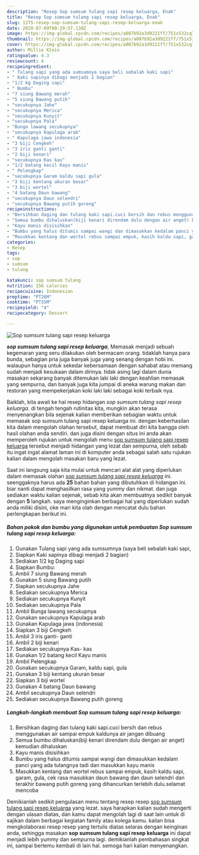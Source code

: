 ```yaml
---
description: "Resep Sop sumsum tulang sapi resep keluarga, Enak"
title: "Resep Sop sumsum tulang sapi resep keluarga, Enak"
slug: 1275-resep-sop-sumsum-tulang-sapi-resep-keluarga-enak
date: 2020-07-09T00:29:57.138Z
image: https://img-global.cpcdn.com/recipes/a087b92a3d9221ff/751x532cq70/sop-sumsum-tulang-sapi-resep-keluarga-foto-resep-utama.jpg
thumbnail: https://img-global.cpcdn.com/recipes/a087b92a3d9221ff/751x532cq70/sop-sumsum-tulang-sapi-resep-keluarga-foto-resep-utama.jpg
cover: https://img-global.cpcdn.com/recipes/a087b92a3d9221ff/751x532cq70/sop-sumsum-tulang-sapi-resep-keluarga-foto-resep-utama.jpg
author: Millie Klein
ratingvalue: 4.3
reviewcount: 4
recipeingredient:
- " Tulang sapi yang ada sumsumnya saya beli sebalah kaki sapi"
- " Kaki sapinya dibagi menjadi 2 bagian"
- "1/2 kg Daging sapi"
- " Bumbu"
- "7 siung Bawang merah"
- "5 siung Bawang putih"
- "secukupnya Jahe"
- "secukupnya Merica"
- "secukupnya Kunyit"
- "secukupnya Pala"
- "Bunga lawang secukupnya"
- "secukupnya Kapulaga arab"
- " Kapulaga jawa indonesia"
- "3 biji Cengkeh"
- "3 iris ganti ganti"
- "2 biji kenari"
- "secukupnya Kas kas"
- "1/2 batang kecil Kayu manis"
- " Pelengkap"
- "secukupnya Garam kaldu sapi gula"
- "3 biji kentang ukuran besar"
- "3 biji wortel"
- "4 batang Daun bawang"
- "secukupnya Daun selendri"
- "secukupnya Bawang putih goreng"
recipeinstructions:
- "Bersihkan daging dan tulang kaki sapi.cuci bersih dan rebus menggunakan air sampai empuk kaldunya air jangan dibuang"
- "Semua bumbu dihaluskan(biji kenari direndam dulu dengan air anget) kemudian dihaluskan"
- "Kayu manis disisihkan"
- "Bumbu yang halus ditumis sampai wangi dan dimasukkan kedalam panci yang ada tulangnya tadi dan masukkan kayu manis"
- "Masukkan kentang dan wortel rebus sampai empuk, kasih kaldu sapi, garam, gula, cek rasa masukkan daun bawang dan daun selendri dan terakhir bawang putih goreng yang dihancurkan terlebih dulu.selamat mencoba"
categories:
- Resep
tags:
- sop
- sumsum
- tulang

katakunci: sop sumsum tulang 
nutrition: 156 calories
recipecuisine: Indonesian
preptime: "PT26M"
cooktime: "PT35M"
recipeyield: "4"
recipecategory: Dessert

---
```



![Sop sumsum tulang sapi resep keluarga](https://img-global.cpcdn.com/recipes/a087b92a3d9221ff/751x532cq70/sop-sumsum-tulang-sapi-resep-keluarga-foto-resep-utama.jpg)

<b><i>sop sumsum tulang sapi resep keluarga</i></b>, Memasak menjadi sebuah kegemaran yang seru dilakukan oleh bermacam orang. tidaklah hanya para bunda, sebagian pria juga banyak juga yang senang dengan hobi ini. walaupun hanya untuk sekedar kebersamaan dengan sahabat atau memang sudah menjadi kesukaan dalam dirinya. tidak asing lagi dalam dunia masakan sekarang banyak ditemukan laki laki dengan keahlian memasak yang sempurna, dan banyak juga kita jumpai di aneka warung makan dan restoran yang mempekerjakan koki laki laki sebagai koki terbaik nya.

Baiklah, kita awali ke hal resep hidangan <i>sop sumsum tulang sapi resep keluarga</i>. di tengah tengah rutinitas kita, mungkin akan terasa menyenangkan bila sejenak kalian memberikan sebagian waktu untuk memasak sop sumsum tulang sapi resep keluarga ini. dengan keberhasilan kita dalam mengolah olahan tersebut, dapat membuat diri kita bangga oleh hasil olahan anda sendiri. dan juga disini dengan situs ini anda akan memperoleh rujukan untuk mengolah menu <u>sop sumsum tulang sapi resep keluarga</u> tersebut menjadi hidangan yang lezat dan sempurna, oleh sebab itu ingat ingat alamat laman ini di komputer anda sebagai salah satu rujukan kalian dalam mengolah masakan baru yang lezat.




Saat ini langsung saja kita mulai untuk mencari alat alat yang diperlukan dalam memasak olahan <u><i>sop sumsum tulang sapi resep keluarga</i></u> ini. seenggaknya harus ada <b>25</b> bahan bahan yang dibutuhkan di hidangan ini. biar nanti dapat menghasilkan rasa yang yummy dan nikmat. dan juga sediakan waktu kalian sejenak, sebab kita akan membuatnya sedikit banyak dengan <b>5</b> langkah. saya menginginkan berbagai hal yang diperlukan sudah anda miliki disini, oke mari kita olah dengan mencatat dulu bahan perlengkapan berikut ini.

<!--inarticleads1-->

##### Bahan pokok dan bumbu yang digunakan untuk pembuatan Sop sumsum tulang sapi resep keluarga:

1. Gunakan  Tulang sapi yang ada sumsumnya (saya beli sebalah kaki sapi,
1. Siapkan  Kaki sapinya dibagi menjadi 2 bagian)
1. Sediakan 1/2 kg Daging sapi
1. Siapkan  Bumbu:
1. Ambil 7 siung Bawang merah
1. Gunakan 5 siung Bawang putih
1. Siapkan secukupnya Jahe
1. Sediakan secukupnya Merica
1. Sediakan secukupnya Kunyit
1. Sediakan secukupnya Pala
1. Ambil Bunga lawang secukupnya
1. Gunakan secukupnya Kapulaga arab
1. Gunakan  Kapulaga jawa (indonesia)
1. Siapkan 3 biji Cengkeh
1. Ambil 3 iris ganti- ganti
1. Ambil 2 biji kenari
1. Sediakan secukupnya Kas- kas
1. Gunakan 1/2 batang kecil Kayu manis
1. Ambil  Pelengkap
1. Gunakan secukupnya Garam, kaldu sapi, gula
1. Gunakan 3 biji kentang ukuran besar
1. Siapkan 3 biji wortel
1. Gunakan 4 batang Daun bawang
1. Ambil secukupnya Daun selendri
1. Sediakan secukupnya Bawang putih goreng




<!--inarticleads2-->

##### Langkah-langkah membuat Sop sumsum tulang sapi resep keluarga:

1. Bersihkan daging dan tulang kaki sapi.cuci bersih dan rebus menggunakan air sampai empuk kaldunya air jangan dibuang
1. Semua bumbu dihaluskan(biji kenari direndam dulu dengan air anget) kemudian dihaluskan
1. Kayu manis disisihkan
1. Bumbu yang halus ditumis sampai wangi dan dimasukkan kedalam panci yang ada tulangnya tadi dan masukkan kayu manis
1. Masukkan kentang dan wortel rebus sampai empuk, kasih kaldu sapi, garam, gula, cek rasa masukkan daun bawang dan daun selendri dan terakhir bawang putih goreng yang dihancurkan terlebih dulu.selamat mencoba




Demikianlah sedikit pengulasan menu tentang resep resep <u>sop sumsum tulang sapi resep keluarga</u> yang lezat. saya harapkan kalian sudah mengerti dengan ulasan diatas, dan kamu dapat mengolah lagi di saat lain untuk di sajikan dalam berbagai kegiatan family atau kolega kamu. kalian bisa mengkolaborasi resep resep yang tertulis diatas selaras dengan keinginan anda, sehingga masakan <b>sop sumsum tulang sapi resep keluarga</b> ini dapat menjadi lebih yummy dan sempurna lagi. demikianlah pembahasan singkat ini, sampai bertemu kembali di lain hal. semoga hari kalian menyenangkan.
